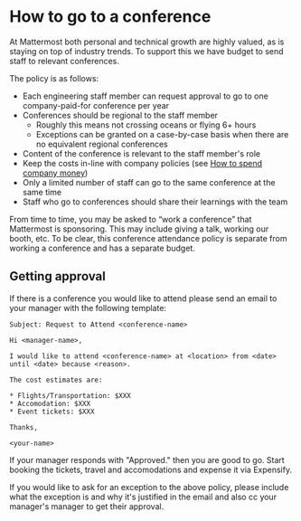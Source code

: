 # How to go to a conference

At Mattermost both personal and technical growth are highly valued, as is staying on top of industry trends. To support this we have budget to send staff to relevant conferences.

The policy is as follows:

* Each engineering staff member can request approval to go to one company-paid-for conference per year
* Conferences should be regional to the staff member
  * Roughly this means not crossing oceans or flying 6+ hours
  * Exceptions can be granted on a case-by-case basis when there are no equivalent regional conferences
* Content of the conference is relevant to the staff member's role
* Keep the costs in-line with company policies (see [How to spend company money](https://handbook.mattermost.com/operations/finance/staff-member-expenses/how-to-spend-company-money))
* Only a limited number of staff can go to the same conference at the same time
* Staff who go to conferences should share their learnings with the team

From time to time, you may be asked to “work a conference” that Mattermost is sponsoring.  This may include giving a talk, working our booth, etc.  To be clear, this conference attendance policy is separate from working a conference and has a separate budget.

## Getting approval

If there is a conference you would like to attend please send an email to your manager with the following template:

```
Subject: Request to Attend <conference-name>

Hi <manager-name>,

I would like to attend <conference-name> at <location> from <date> until <date> because <reason>.

The cost estimates are:

* Flights/Transportation: $XXX
* Accomodation: $XXX
* Event tickets: $XXX

Thanks,

<your-name>
```

If your manager responds with "Approved." then you are good to go. Start booking the tickets, travel and accomodations and expense it via Expensify.

If you would like to ask for an exception to the above policy, please include what the exception is and why it's justified in the email and also cc your manager's manager to get their approval.
